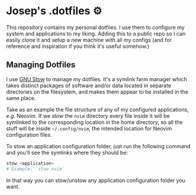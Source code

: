 # Josep's .dotfiles ⚙️

This repository contains my personal dotfiles. I use them to configure my system and applications to my liking. Adding this to a public repo so I can easily clone it and setup a new machine with all my configs (and for reference and inspiration if you think it's useful somehow.)

## Managing Dotfiles

I use [GNU Stow](https://www.gnu.org/software/stow/) to manage my dotfiles. It's a symlink farm manager which takes distinct packages of software and/or data located in separate directories on the filesystem, and makes them appear to be installed in the same place.

Take as an example the file structure of any of my configured applications, *e.g.* Neovim. If we *stow* the `nvim` directory every file inside it will be symlinked to the corresponding location in the home directory, so all the stuff will be inside `~/.config/nvim`, the intended location for Neovim configuration files.

To stow an application configuration folder, just run the following command and you'll see the symlinks where they should be:

```bash
stow <application>
# Example: `stow nvim`
```

In that way you can stow/unstow any application configuration folder you want.